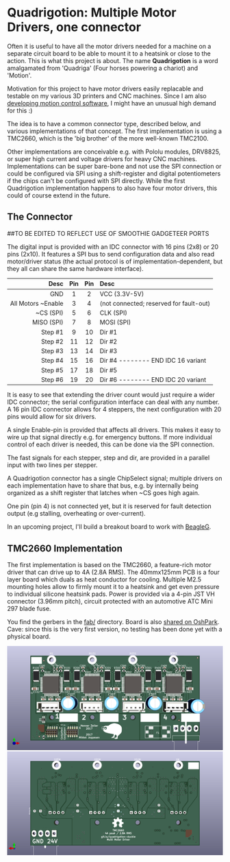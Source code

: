 Quadrigotion: Multiple Motor Drivers, one connector
============================================================

Often it is useful to have all the motor drivers needed for a machine
on a separate circuit board to be able to mount it to a heatsink or close
to the action. This is what this project is about.
The name **Quadrigotion** is a word amalgamated from 'Quadriga' (Four
horses powering a chariot) and 'Motion'.

Motivation for this project to have motor drivers easily replacable and
testable on my various 3D printers and CNC machines. Since I am also
[developing motion control software][BeagleG], I might have an unusual
high demand for this :)

The idea is to have a common connector type, described below, and various
implementations of that concept. The first implementation is using a TMC2660,
which is the 'big brother' of the more well-known TMC2100.

Other implementations are conceivable e.g. with Pololu modules, DRV8825, or
super high current and voltage drivers for heavy CNC machines.
Implementations can be super bare-bone and not use the SPI connection or
could be configured via SPI using a shift-register and digital potentiometers
if the chips can't be configured with SPI directly.
While the first Quadrigotion implementation happens to also have four motor
drivers, this could of course extend in the future.

The Connector
--------------

##TO BE EDITED TO REFLECT USE OF SMOOTHIE GADGETEER PORTS

The digital input is provided with an IDC connector with 16 pins (2x8) or
20 pins (2x10).
It features a SPI bus to send configuration data and also read motor/driver
status (the actual protocol is of implementation-dependent, but they all can
share the same hardware interface).


| Desc               | Pin | Pin | Desc
|-------------------:|:---:|:---:|:-----------------------------
|               GND  |   1 |   2 | VCC (3.3V-5V)
| All Motors ~Enable |   3 |   4 | (not connected; reserved for fault-out)
|          ~CS (SPI) |   5 |   6 | CLK (SPI)
|         MISO (SPI) |   7 |   8 | MOSI (SPI)
|            Step #1 |   9 |  10 | Dir #1
|            Step #2 |  11 |  12 | Dir #2
|            Step #3 |  13 |  14 | Dir #3
|            Step #4 |  15 |  16 | Dir #4 -------- END IDC 16 variant
|            Step #5 |  17 |  18 | Dir #5
|            Step #6 |  19 |  20 | Dir #6 -------- END IDC 20 variant

It is easy to see that extending the driver count would just require a wider
IDC connector; the serial configuration interface can deal with any
number. A 16 pin IDC connector allows for 4 steppers, the next configuration
with 20 pins would allow for six drivers.

A single Enable-pin is provided that affects all drivers. This makes it easy
to wire up that signal directly e.g. for emergency buttons.
If more individual control of each driver is needed, this can be done via
the SPI connection.

The fast signals for each stepper, step and dir, are provided in
a parallel input with two lines per stepper.

A Quadrigotion connector has a single ChipSelect signal; multiple drivers
on each implementation have to share that bus, e.g. by internally being
organized as a shift register that latches when ~CS goes high again.

One pin (pin 4) is not connected yet, but it is reserved for fault detection
output (e.g stalling, overheating or over-current).

In an upcoming project, I'll build a breakout board to work with [BeagleG].

TMC2660 Implementation
----------------------

The first implementation is based on the TMC2660, a feature-rich motor driver
that can drive up to 4A (2.8A RMS). The 40mmx125mm PCB is a four layer board
which duals as heat conductor for cooling. Multiple M2.5 mounting holes allow
to firmly mount it to a heatsink and get even pressure to individual silicone
heatsink pads.
Power is provided via a 4-pin JST VH connector (3.96mm pitch),
circuit protected with an automotive ATC Mini 297 blade fuse.

You find the gerbers in the [fab/](./fab) directory. Board is also
[shared on OshPark]. Cave: since this is the very first version, no
testing has been done yet with a physical board.

![](./img/tmc2660-quad-front.png)
![](./img/tmc2660-quad-back.png)


[BeagleG]: https://github.com/hzeller/beagleg
[shared on OshPark]: https://oshpark.com/shared_projects/M0SQCRdL
